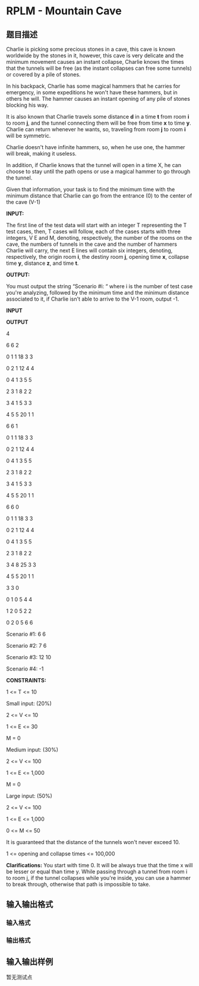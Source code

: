 # RPLM - Mountain Cave

## 题目描述

 Charlie is picking some precious stones in a cave, this cave is known worldwide by the stones in it, however, this cave is very delicate and the minimum movement causes an instant collapse, Charlie knows the times that the tunnels will be free (as the instant collapses can free some tunnels) or covered by a pile of stones.

In his backpack, Charlie has some magical hammers that he carries for emergency, in some expeditions he won't have these hammers, but in others he will. The hammer causes an instant opening of any pile of stones blocking his way.

It is also known that Charlie travels some distance **d** in a time **t** from room **i** to room **j**, and the tunnel connecting them will be free from time **x** to time **y**. Charlie can return whenever he wants, so, traveling from room **j** to room **i** will be symmetric.

Charlie doesn't have infinite hammers, so, when he use one, the hammer will break, making it useless.

In addition, if Charlie knows that the tunnel will open in a time X, he can choose to stay until the path opens or use a magical hammer to go through the tunnel.

Given that information, your task is to find the minimum time with the minimum distance that Charlie can go from the entrance (0) to the center of the cave (V-1)

**INPUT:**

The first line of the test data will start with an integer T representing the T test cases, then, T cases will follow, each of the cases starts with three integers, V E and M, denoting, respectively, the number of the rooms on the cave, the numbers of tunnels in the cave and the number of hammers Charlie will carry, the next E lines will contain six integers, denoting, respectively, the origin room **i**, the destiny room **j**, opening time **x**, collapse time **y**, distance **z**, and time **t**.

**OUTPUT:**

You must output the string “Scenario #i: “ where i is the number of test case you're analyzing, followed by the minimum time and the minimum distance associated to it, if Charlie isn't able to arrive to the V-1 room, output -1.

**INPUT**

**OUTPUT**

4

6 6 2

0 1 1 18 3 3

0 2 1 12 4 4

0 4 1 3 5 5

2 3 1 8 2 2

3 4 1 5 3 3

4 5 5 20 1 1

6 6 1

0 1 1 18 3 3

0 2 1 12 4 4

0 4 1 3 5 5

2 3 1 8 2 2

3 4 1 5 3 3

4 5 5 20 1 1

6 6 0

0 1 1 18 3 3

0 2 1 12 4 4

0 4 1 3 5 5

2 3 1 8 2 2

3 4 8 25 3 3

4 5 5 20 1 1

3 3 0

0 1 0 5 4 4

1 2 0 5 2 2

0 2 0 5 6 6

Scenario #1: 6 6

Scenario #2: 7 6

Scenario #3: 12 10

Scenario #4: -1

**CONSTRAINTS:**

1 <= T <= 10

Small input: (20%)

2 <= V <= 10

1 <= E <= 30

M = 0

Medium input: (30%)

2 <= V <= 100

1 <= E <= 1,000

M = 0

Large input: (50%)

2 <= V <= 100

1 <= E <= 1,000

0 <= M <= 50

It is guaranteed that the distance of the tunnels won't never exceed 10.

1 <= opening and collapse times <= 100,000

**Clarifications:** You start with time 0. It will be always true that the time x will be lesser or equal than time y. While passing through a tunnel from room i to room j, if the tunnel collapses while you're inside, you can use a hammer to break through, otherwise that path is impossible to take.

## 输入输出格式

### 输入格式

### 输出格式

## 输入输出样例

暂无测试点

